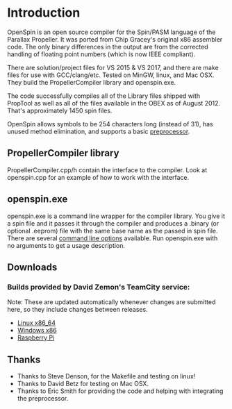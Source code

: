 Introduction
============

OpenSpin is an open source compiler for the Spin/PASM language of the Parallax Propeller. It was ported from Chip Gracey's original x86 assembler code. The only binary differences in the output are from the corrected handling of floating point numbers (which is now IEEE compliant).

There are solution/project files for VS 2015 & VS 2017, and there are make files for use with GCC/clang/etc. Tested on MinGW, linux, and Mac OSX. They build the PropellerCompiler library and openspin.exe.

The code successfully compiles all of the Library files shipped with PropTool as well as all of the files available in the OBEX as of August 2012. That's approximately 1450 spin files.

OpenSpin allows symbols to be 254 characters long (instead of 31), has unused method elimination, and supports a basic [preprocessor](https://github.com/reltham/OpenSpin/wiki/Preprocessor). 

PropellerCompiler library
-------------------------

PropellerCompiler.cpp/h contain the interface to the compiler. Look at openspin.cpp for an example of how to work with the interface.

openspin.exe
------------

openspin.exe is a command line wrapper for the compiler library. You give it a spin file and it passes it through the compiler and produces a .binary (or optional .eeprom) file with the same base name as the passed in spin file. There are several [command line options](https://github.com/reltham/OpenSpin/wiki/CommandLine) available. Run openspin.exe with no arguments to get a usage description.

Downloads
---------

### Builds provided by David Zemon's TeamCity service:
 Note: These are updated automatically whenever changes are submitted here, so they include changes between releases.
* [Linux x86_64](http://david.zemon.name:8111/repository/download/OpenSpin_LinuxX8664/lastSuccessful/openspin.tar.gz?guest=1)
* [Windows x86](http://david.zemon.name:8111/repository/download/OpenSpin_WindowsX86/lastSuccessful/openspin.zip?guest=1)
* [Raspberry Pi](http://david.zemon.name:8111/repository/download/OpenSpin_RaspberryPi/lastSuccessful/openspin.tar.gz?guest=1)

Thanks
------

* Thanks to Steve Denson, for the Makefile and testing on linux!
* Thanks to David Betz for testing on Mac OSX.
* Thanks to Eric Smith for providing the code and helping with integrating the preprocessor.
